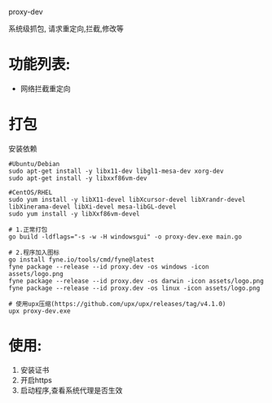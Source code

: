 proxy-dev

系统级抓包, 请求重定向,拦截,修改等

# 功能列表:

- 网络拦截重定向

# 打包

安装依赖
```shell
#Ubuntu/Debian
sudo apt-get install -y libx11-dev libgl1-mesa-dev xorg-dev
sudo apt-get install -y libxxf86vm-dev

#CentOS/RHEL
sudo yum install -y libX11-devel libXcursor-devel libXrandr-devel libXinerama-devel libXi-devel mesa-libGL-devel
sudo yum install -y libXxf86vm-devel
```

```shell
# 1.正常打包
go build -ldflags="-s -w -H windowsgui" -o proxy-dev.exe main.go 

# 2.程序加入图标
go install fyne.io/tools/cmd/fyne@latest 
fyne package --release --id proxy.dev -os windows -icon assets/logo.png
fyne package --release --id proxy.dev -os darwin -icon assets/logo.png
fyne package --release --id proxy.dev -os linux -icon assets/logo.png

# 使用upx压缩(https://github.com/upx/upx/releases/tag/v4.1.0)
upx proxy-dev.exe
```

# 使用:

1. 安装证书
2. 开启https
3. 启动程序,查看系统代理是否生效

